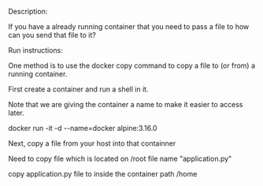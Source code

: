 Description:

If you have a already running container that you need to pass a file to how can you send that file to it?

Run instructions:

One method is to use the docker copy command to copy a file to (or from) a running container.

First create a container and run a shell in it.

Note that we are giving the container a name to make it easier to access later.

docker run -it -d --name=docker  alpine:3.16.0

Next, copy a file from your host into that containner

Need to copy file which is located on /root file name "application.py"

copy application.py file to inside the container path /home
